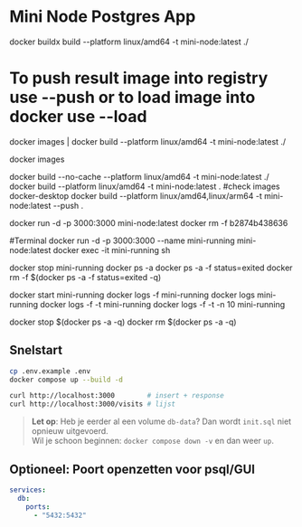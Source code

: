 # Mini Node Postgres App

docker buildx build --platform linux/amd64 -t mini-node:latest ./
# To push result image into registry use --push or to load image into docker use --load 
docker images
                              |
docker build --platform linux/amd64 -t mini-node:latest ./

docker images 

docker build --no-cache --platform linux/amd64 -t mini-node:latest ./
docker build --platform linux/amd64 -t mini-node:latest .
#check images docker-desktop
docker build --platform linux/amd64,linux/arm64 -t mini-node:latest --push .

docker run -d -p 3000:3000 mini-node:latest
docker rm -f b2874b438636

#Terminal
docker run -d -p 3000:3000 --name mini-running mini-node:latest
docker exec -it mini-running sh

docker stop mini-running
docker ps -a
docker ps -a -f status=exited
docker rm -f $(docker ps -a -f status=exited -q)

docker start mini-running
docker logs -f mini-running
docker logs mini-running
docker logs -f -t mini-running
docker logs -f -t -n 10 mini-running

docker stop $(docker ps -a -q)
docker rm $(docker ps -a -q)






## Snelstart

```bash
cp .env.example .env
docker compose up --build -d

curl http://localhost:3000        # insert + response
curl http://localhost:3000/visits # lijst
```

> **Let op**: Heb je eerder al een volume `db-data`? Dan wordt `init.sql` niet opnieuw uitgevoerd.  
> Wil je schoon beginnen: `docker compose down -v` en dan weer `up`.

## Optioneel: Poort openzetten voor psql/GUI

```yaml
services:
  db:
    ports:
      - "5432:5432"
```
